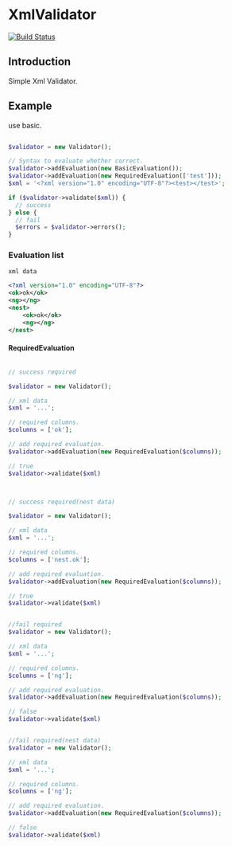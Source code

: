 # XmlValidator

[![Build Status](https://travis-ci.org/Rmtram/XmlValidator.svg)](https://travis-ci.org/Rmtram/XmlValidator)

## Introduction
Simple Xml Validator.

## Example

use basic.

```php

$validator = new Validator();

// Syntax to evaluate whether correct.
$validator->addEvaluation(new BasicEvaluation());
$validator->addEvaluation(new RequiredEvaluation(['test']));
$xml = '<?xml version="1.0" encoding="UTF-8"?><test></test>';

if ($validator->validate($xml)) {
  // success
} else {
  // fail
  $errors = $validator->errors();
}

```

### Evaluation list

`xml data`

```xml
<?xml version="1.0" encoding="UTF-8"?>
<ok>ok</ok>
<ng></ng>
<nest>
    <ok>ok</ok>
    <ng></ng>
</nest>

```

#### RequiredEvaluation

```php

// success required

$validator = new Validator();

// xml data
$xml = '...'; 

// required columns.
$columns = ['ok'];

// add required evaluation.
$validator->addEvaluation(new RequiredEvaluation($columns));

// true
$validator->validate($xml)



// success required(nest data)

$validator = new Validator();

// xml data
$xml = '...'; 

// required columns.
$columns = ['nest.ok'];

// add required evaluation.
$validator->addEvaluation(new RequiredEvaluation($columns));

// true
$validator->validate($xml)


//fail required
$validator = new Validator();

// xml data
$xml = '...'; 

// required columns.
$columns = ['ng'];

// add required evaluation.
$validator->addEvaluation(new RequiredEvaluation($columns));

// false
$validator->validate($xml)


//fail required(nest data)
$validator = new Validator();

// xml data
$xml = '...'; 

// required columns.
$columns = ['ng'];

// add required evaluation.
$validator->addEvaluation(new RequiredEvaluation($columns));

// false
$validator->validate($xml)

```